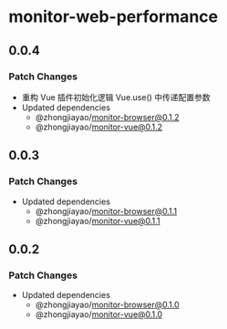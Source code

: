 # monitor-web-performance

## 0.0.4

### Patch Changes

- 重构 Vue 插件初始化逻辑 Vue.use() 中传递配置参数
- Updated dependencies
  - @zhongjiayao/monitor-browser@0.1.2
  - @zhongjiayao/monitor-vue@0.1.2

## 0.0.3

### Patch Changes

- Updated dependencies
  - @zhongjiayao/monitor-browser@0.1.1
  - @zhongjiayao/monitor-vue@0.1.1

## 0.0.2

### Patch Changes

- Updated dependencies
  - @zhongjiayao/monitor-browser@0.1.0
  - @zhongjiayao/monitor-vue@0.1.0
